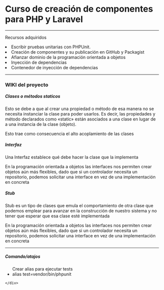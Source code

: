 <h1>Curso de creación de componentes para PHP y Laravel </h1>

<hr>

<p> Recursos adquiridos </p>
<div>
    <li>Escribir pruebas unitarias con PHPUnit.</li>
    <li>Creación de componentes y su publicación en GitHub y Packagist</li>
    <li>Afianzar dominio de la programación orientada a objetos</li>
    <li>Inyección de dependencias</li>
    <li>Contenedor de inyección de dependencias</li>
</div>

<hr>

<div>
    <h3> WIKI del proyecto </h3>
    <div>
        <h5>Clases o métodos staticos</h5>
        <p>
            Esto se debe a que al crear una propiedad o método de esa manera no se necesita instanciar la clase para poder usarlos.  Es decir, las propiedades y método declarados como «static» están asociados a una clase en lugar de a una instancia de la clase (objeto).
        </p>
        <p>
            Esto trae como consecuencia el alto acoplamiento de las clases
        </p>
    </div>
    <div>
        <h5>Interfaz</h5>
        <p>
            Una Interfaz establece qué debe hacer la clase que la implementa
        </p>
        <p>
           En la programación orientada a objetos las interfaces nos permiten crear objetos aún más flexibles, dado que si un controlador necesita un repositorio, podemos solicitar una interface en vez de una implementación en concreta
        </p>
    </div>
     <div>
        <h5>Stub </h5>
        <p>
           Stub es un tipo de clases que emula el comportamiento de otra clase que podemos emplear para avanzar en la construcción de nuestro sistema y no tener que esperar que esa clase esté implementada
        </p>
        <p>
           En la programación orientada a objetos las interfaces nos permiten crear objetos aún más flexibles, dado que si un controlador necesita un repositorio, podemos solicitar una interface en vez de una implementación en concreta
        </p>
    </div>
</div>

<hr>


<div>
 <h5>Comando/atajos </h5>
    <div>
        <ul>Crear alias para ejecutar tests
            <li>alias test=vendor/bin/phpunit</li>
        </ul>
 
    </div>

</div>